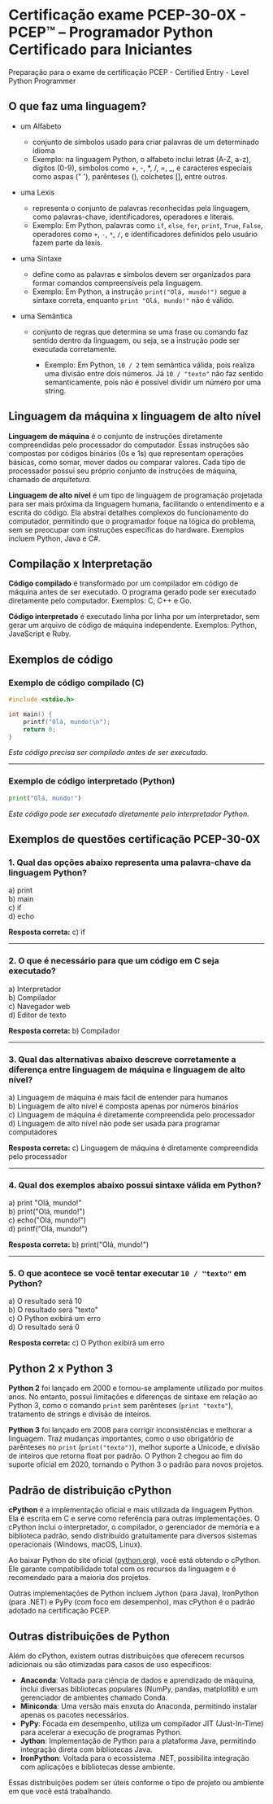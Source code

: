 # Certificação exame PCEP-30-0X - PCEP™ – Programador Python Certificado para Iniciantes

Preparação para o exame de certificação PCEP - Certified Entry - Level Python Programmer

## O que faz uma linguagem?

* um Alfabeto
    - conjunto de símbolos usado para criar palavras de um determinado idioma
    - Exemplo: na linguagem Python, o alfabeto inclui letras (A-Z, a-z), dígitos (0-9), símbolos como +, -, *, /, =, _, e caracteres especiais como aspas (" '), parênteses (), colchetes [], entre outros.

* uma Lexis
    - representa o conjunto de palavras reconhecidas pela linguagem, como palavras-chave, identificadores, operadores e literais.

    * Exemplo: Em Python, palavras como `if`, `else`, `for`, `print`, `True`, `False`, operadores como `+`, `-`, `*`, `/`, e identificadores definidos pelo usuário fazem parte da lexis.

* uma Sintaxe
    - define como as palavras e símbolos devem ser organizados para formar comandos compreensíveis pela linguagem.
    - Exemplo: Em Python, a instrução `print("Olá, mundo!")` segue a sintaxe correta, enquanto `print "Olá, mundo!"` não é válido.

* uma Semântica
    - conjunto de regras que determina se uma frase ou comando faz sentido dentro da linguagem, ou seja, se a instrução pode ser executada corretamente.

        * Exemplo: Em Python, `10 / 2` tem semântica válida, pois realiza uma divisão entre dois números. Já `10 / "texto"` não faz sentido semanticamente, pois não é possível dividir um número por uma string.


## Linguagem da máquina x linguagem de alto nível

**Linguagem de máquina** é o conjunto de instruções diretamente compreendidas pelo processador do computador. Essas instruções são compostas por códigos binários (0s e 1s) que representam operações básicas, como somar, mover dados ou comparar valores. Cada tipo de processador possui seu próprio conjunto de instruções de máquina, chamado de *arquitetura*. 

**Linguagem de alto nível** é um tipo de linguagem de programação projetada para ser mais próxima da linguagem humana, facilitando o entendimento e a escrita do código. Ela abstrai detalhes complexos do funcionamento do computador, permitindo que o programador foque na lógica do problema, sem se preocupar com instruções específicas do hardware. Exemplos incluem Python, Java e C#.

## Compilação x Interpretação

**Código compilado** é transformado por um compilador em código de máquina antes de ser executado. O programa gerado pode ser executado diretamente pelo computador. Exemplos: C, C++ e Go.

**Código interpretado** é executado linha por linha por um interpretador, sem gerar um arquivo de código de máquina independente. Exemplos: Python, JavaScript e Ruby.

## Exemplos de código

### Exemplo de código compilado (C)

```c
#include <stdio.h>

int main() {
    printf("Olá, mundo!\n");
    return 0;
}
```
*Este código precisa ser compilado antes de ser executado.*

---

### Exemplo de código interpretado (Python)

```python
print("Olá, mundo!")
```
*Este código pode ser executado diretamente pelo interpretador Python.*

## Exemplos de questões certificação PCEP-30-0X

### 1. Qual das opções abaixo representa uma palavra-chave da linguagem Python?
a) print  
b) main  
c) if  
d) echo  

**Resposta correta:** c) if

---

### 2. O que é necessário para que um código em C seja executado?
a) Interpretador  
b) Compilador  
c) Navegador web  
d) Editor de texto  

**Resposta correta:** b) Compilador

---

### 3. Qual das alternativas abaixo descreve corretamente a diferença entre linguagem de máquina e linguagem de alto nível?
a) Linguagem de máquina é mais fácil de entender para humanos  
b) Linguagem de alto nível é composta apenas por números binários  
c) Linguagem de máquina é diretamente compreendida pelo processador  
d) Linguagem de alto nível não pode ser usada para programar computadores  

**Resposta correta:** c) Linguagem de máquina é diretamente compreendida pelo processador

---

### 4. Qual dos exemplos abaixo possui sintaxe válida em Python?
a) print "Olá, mundo!"  
b) print("Olá, mundo!")  
c) echo("Olá, mundo!")  
d) printf("Olá, mundo!")  

**Resposta correta:** b) print("Olá, mundo!")

---

### 5. O que acontece se você tentar executar `10 / "texto"` em Python?
a) O resultado será 10  
b) O resultado será "texto"  
c) O Python exibirá um erro  
d) O resultado será 0  

**Resposta correta:** c) O Python exibirá um erro

## Python 2 x Python 3

**Python 2** foi lançado em 2000 e tornou-se amplamente utilizado por muitos anos. No entanto, possui limitações e diferenças de sintaxe em relação ao Python 3, como o comando `print` sem parênteses (`print "texto"`), tratamento de strings e divisão de inteiros.

**Python 3** foi lançado em 2008 para corrigir inconsistências e melhorar a linguagem. Traz mudanças importantes, como o uso obrigatório de parênteses no `print` (`print("texto")`), melhor suporte a Unicode, e divisão de inteiros que retorna float por padrão. O Python 2 chegou ao fim do suporte oficial em 2020, tornando o Python 3 o padrão para novos projetos.

## Padrão de distribuição cPython

**cPython** é a implementação oficial e mais utilizada da linguagem Python. Ela é escrita em C e serve como referência para outras implementações. O cPython inclui o interpretador, o compilador, o gerenciador de memória e a biblioteca padrão, sendo distribuído gratuitamente para diversos sistemas operacionais (Windows, macOS, Linux).

Ao baixar Python do site oficial ([python.org](https://www.python.org/)), você está obtendo o cPython. Ele garante compatibilidade total com os recursos da linguagem e é recomendado para a maioria dos projetos.

Outras implementações de Python incluem Jython (para Java), IronPython (para .NET) e PyPy (com foco em desempenho), mas cPython é o padrão adotado na certificação PCEP.

## Outras distribuições de Python

Além do cPython, existem outras distribuições que oferecem recursos adicionais ou são otimizadas para casos de uso específicos:

- **Anaconda**: Voltada para ciência de dados e aprendizado de máquina, inclui diversas bibliotecas populares (NumPy, pandas, matplotlib) e um gerenciador de ambientes chamado Conda.
- **Miniconda**: Uma versão mais enxuta do Anaconda, permitindo instalar apenas os pacotes necessários.
- **PyPy**: Focada em desempenho, utiliza um compilador JIT (Just-In-Time) para acelerar a execução de programas Python.
- **Jython**: Implementação de Python para a plataforma Java, permitindo integração direta com bibliotecas Java.
- **IronPython**: Voltada para o ecossistema .NET, possibilita integração com aplicações e bibliotecas desse ambiente.

Essas distribuições podem ser úteis conforme o tipo de projeto ou ambiente em que você está trabalhando.

